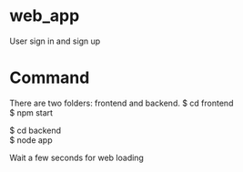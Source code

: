 # web_app
User sign in and sign up

# Command
There are two folders: frontend and backend.
$ cd frontend  
$ npm start  

$ cd backend  
$ node app  

Wait a few seconds for web loading
